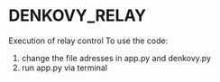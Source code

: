 # DENKOVY_RELAY
Execution of relay control
To use the code:
1. change the file adresses in app.py and denkovy.py
2. run app.py via terminal
